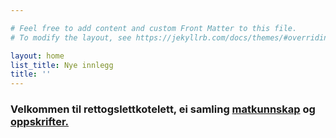 ```yaml
---

# Feel free to add content and custom Front Matter to this file.
# To modify the layout, see https://jekyllrb.com/docs/themes/#overriding-theme-defaults

layout: home
list_title: Nye innlegg
title: ''
---
```


### Velkommen til rettogslettkotelett, ei samling [matkunnskap](./pages/kunnskap.md) og [oppskrifter.](./pages/oppskrifter.md)

